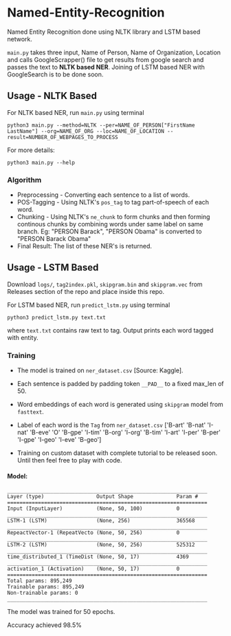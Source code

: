 # Named-Entity-Recognition

Named Entity Recognition done using NLTK library and LSTM based network.

`main.py` takes three input, Name of Person, Name of Organization, Location and calls GoogleScrapper() file to get results from google search and passes the text to **NLTK based NER**. Joining of LSTM based NER with GoogleSearch is to be done soon.

## Usage - NLTK Based

For NLTK based NER, run `main.py` using terminal

`python3 main.py --method=NLTK --per=NAME_OF_PERSON["FirstName LastName"] --org=NAME_OF_ORG --loc=NAME_OF_LOCATION --result=NUMBER_OF_WEBPAGES_TO_PROCESS`

For more details:

`python3 main.py --help`

### Algorithm

 - Preprocessing - Converting each sentence to a list of words.
 - POS-Tagging - Using NLTK's `pos_tag` to tag part-of-speech of each word.
 - Chunking - Using NLTK's `ne_chunk` to form chunks and then forming continous chunks by combining words under same label on same branch. Eg: "PERSON Barack", "PERSON Obama" is converted to "PERSON Barack Obama"
 - Final Result: The list of these NER's is returned.

## Usage - LSTM Based

Download `logs/`, `tag2index.pkl`, `skipgram.bin` and `skipgram.vec` from  Releases section of the repo and place inside this repo.

For LSTM based NER, run `predict_lstm.py` using terminal

`python3 predict_lstm.py text.txt`

where `text.txt` contains raw text to tag. Output prints each word tagged with entity.

### Training

  - The model is trained on `ner_dataset.csv` [Source: Kaggle].
  - Each sentence is padded by padding token `__PAD__` to a fixed max_len of 50.
  - Word embeddings of each word is generated using `skipgram` model from `fasttext`.
  - Label of each word is the `Tag` from `ner_dataset.csv` ['B-art' 'B-nat' 'I-nat' 'B-eve' 'O' 'B-gpe' 'I-tim' 'B-org' 'I-org' 'B-tim' 'I-art' 'I-per' 'B-per' 'I-gpe' 'I-geo' 'I-eve' 'B-geo']
  
  - Training on custom dataset with complete tutorial to be released soon. Until then feel free to play with code.
#### Model:
```
_________________________________________________________________
Layer (type)                 Output Shape              Param #   
=================================================================
Input (InputLayer)           (None, 50, 100)           0         
_________________________________________________________________
LSTM-1 (LSTM)                (None, 256)               365568    
_________________________________________________________________
RepeactVector-1 (RepeatVecto (None, 50, 256)           0         
_________________________________________________________________
LSTM-2 (LSTM)                (None, 50, 256)           525312    
_________________________________________________________________
time_distributed_1 (TimeDist (None, 50, 17)            4369      
_________________________________________________________________
activation_1 (Activation)    (None, 50, 17)            0         
=================================================================
Total params: 895,249
Trainable params: 895,249
Non-trainable params: 0
_________________________________________________________________

```

The model was trained for 50 epochs. 

Accuracy achieved 98.5%


